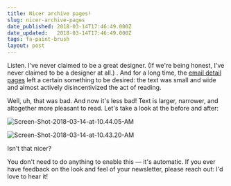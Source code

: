 ```yaml
---
title: Nicer archive pages!
slug: nicer-archive-pages
date_published: 2018-03-14T17:46:49.000Z
date_updated:   2018-03-14T17:46:49.000Z
tags: fa-paint-brush
layout: post
---
```


<p>Listen. I've never claimed to be a great designer.  (If we're being honest, I've never claimed to be a designer at all.) . And for a long time, the <a href="https://buttondown.email/jmduke/archive/80eff1ea-b1cc-4748-9a32-a47dfddc0bc8">email detail pages</a> left a certain something to be desired: the text was small and wide and almost actively disincentivized the act of reading.</p>
<p>Well, uh, that was bad.  And now it's less bad!  Text is larger, narrower, and altogether more pleasant to read.  Let's take a look at the before and after:</p>
<p><img src="/content/images/2018/03/Screen-Shot-2018-03-14-at-10.44.05-AM.png" alt="Screen-Shot-2018-03-14-at-10.44.05-AM"></p>
<p><img src="/content/images/2018/03/Screen-Shot-2018-03-14-at-10.43.20-AM.png" alt="Screen-Shot-2018-03-14-at-10.43.20-AM"></p>
<p>Isn't that nicer?</p>
<p>You don't need to do anything to enable this — it's automatic.  If you ever have feedback on the look and feel of your newsletter, please reach out: I'd love to hear it!</p>

